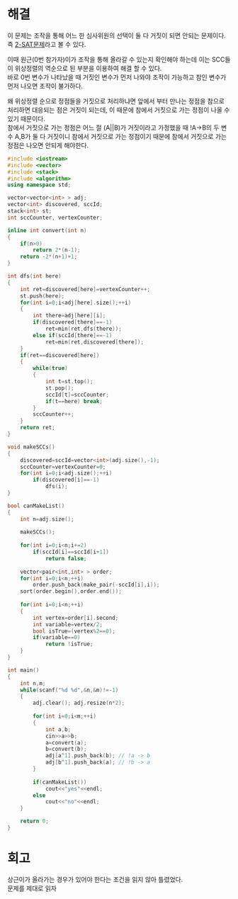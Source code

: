 # 해결 
이 문제는 조작을 통해 어느 한 심사위원의 선택이 둘 다 거짓이 되면 안되는 문제이다.  
즉 [2-SAT문제](https://github.com/jja08111/algorithm/tree/master/backjoon/%5B11281%5D2-SAT%20-%204)라고 볼 수 있다.  

이때 원근(0번 참가자)이가 조작을 통해 올라갈 수 있는지 확인해야 하는데 이는 SCC들이 위상정렬의 역순으로 된 부분을 이용하여 해결 할 수 있다.  
바로 0번 변수가 나타났을 때 거짓인 변수가 먼저 나와야 조작이 가능하고 참인 변수가 먼저 나오면 조작이 불가하다.  

왜 위상정렬 순으로 정점들을 거짓으로 처리하냐면 앞에서 부터 만나는 정점을 참으로 처리하면 대응되는 점은 거짓이 되는데, 이 때문에 참에서 거짓으로 가는 정점이 나올 수 있기 때문이다.  
참에서 거짓으로 가는 정점은 어느 절 (A||B)가 거짓이라고 가정했을 때 !A->B의 두 변수 A,B가 둘 다 거짓이니 참에서 거짓으로 가는 정점이기 때문에 참에서 거짓으로 가는 정점은 나오면 안되게 해야한다.  
```c++
#include <iostream>
#include <vector>
#include <stack>
#include <algorithm>
using namespace std;

vector<vector<int> > adj;
vector<int> discovered, sccId;
stack<int> st;
int sccCounter, vertexCounter;

inline int convert(int n)
{
    if(n>0)
        return 2*(n-1);
    return -2*(n+1)+1;
}

int dfs(int here)
{
    int ret=discovered[here]=vertexCounter++;
    st.push(here);
    for(int i=0;i<adj[here].size();++i)
    {
        int there=adj[here][i];
        if(discovered[there]==-1)
            ret=min(ret,dfs(there));
        else if(sccId[there]==-1)
            ret=min(ret,discovered[there]);
    }
    if(ret==discovered[here])
    {
        while(true)
        {
            int t=st.top();
            st.pop();
            sccId[t]=sccCounter;
            if(t==here) break;
        }
        sccCounter++;
    }
    return ret;
}

void makeSCCs()
{
    discovered=sccId=vector<int>(adj.size(),-1);
    sccCounter=vertexCounter=0;
    for(int i=0;i<adj.size();++i)
        if(discovered[i]==-1)
            dfs(i);
}

bool canMakeList()
{
    int n=adj.size();
    
    makeSCCs();
    
    for(int i=0;i<n;i+=2)
        if(sccId[i]==sccId[i+1])
            return false;
    
    vector<pair<int,int> > order;
    for(int i=0;i<n;++i)
        order.push_back(make_pair(-sccId[i],i));
    sort(order.begin(),order.end());
    
    for(int i=0;i<n;++i)
    {
        int vertex=order[i].second;
        int variable=vertex/2;
        bool isTrue=(vertex%2==0);
        if(variable==0)
            return !isTrue;
    }
}

int main()
{
    int n,m;
    while(scanf("%d %d",&n,&m)!=-1)
    {
        adj.clear(); adj.resize(n*2);
        
        for(int i=0;i<m;++i)
        {
            int a,b;
            cin>>a>>b;
            a=convert(a);
            b=convert(b);
            adj[a^1].push_back(b); // !a -> b
            adj[b^1].push_back(a); // !b -> a
        }
        
        if(canMakeList())
            cout<<"yes"<<endl;
        else
            cout<<"no"<<endl;
    }

    return 0;
}

```

# 회고 
상근이가 올라가는 경우가 있어야 한다는 조건을 읽지 않아 틀렸었다.  
문제를 제대로 읽자  
